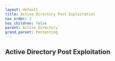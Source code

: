 ```yaml
---
layout: default
title: Active Directory Post Exploitation
nav_order: 2
has_children: false
parent: Active Directory
grand_parent: Pentesting
---
```


## Active Directory Post Exploitation

